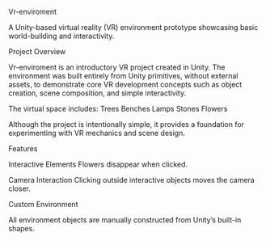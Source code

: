Vr-enviroment

A Unity-based virtual reality (VR) environment prototype showcasing basic world-building and interactivity.

Project Overview

Vr-enviroment is an introductory VR project created in Unity. The environment was built entirely from Unity primitives, without external assets, to demonstrate core VR development concepts such as object creation, scene composition, and simple interactivity.

The virtual space includes:
Trees
Benches
Lamps
Stones
Flowers

Although the project is intentionally simple, it provides a foundation for experimenting with VR mechanics and scene design.

Features

Interactive Elements
Flowers disappear when clicked.

Camera Interaction
Clicking outside interactive objects moves the camera closer.

Custom Environment

All environment objects are manually constructed from Unity’s built-in shapes.

